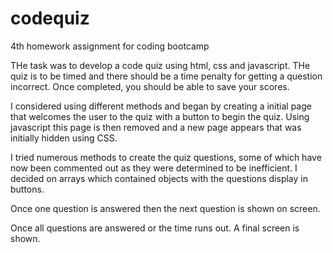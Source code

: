# codequiz
4th homework assignment for coding bootcamp

THe task was to develop a code quiz using html, css and javascript. THe quiz is to be timed and there should be a time penalty for getting a question incorrect. Once completed, you should be able to save your scores.

I considered using different methods and began by creating a initial page that welcomes the user to the quiz with a button to begin the quiz. Using javascript this page is then removed and a new page appears that was initially hidden using CSS.

I tried numerous methods to create the quiz questions, some of which have now been commented out as they were determined to be inefficient. I decided on arrays which contained objects with the questions display in buttons.

Once one question is answered then the next question is shown on screen.

Once all questions are answered or the time runs out. A final screen is shown.